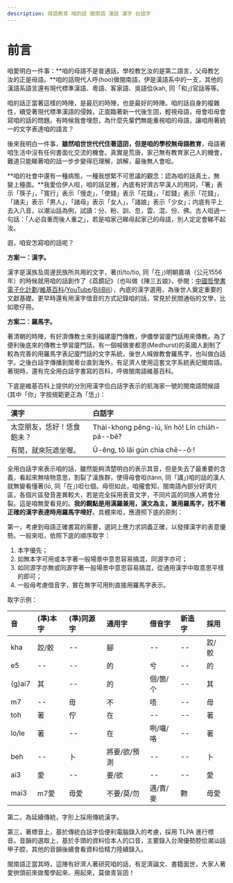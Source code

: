 ```yaml
---
description: 母語教育 咱的話 閩南語 漢語 漢字 白話字
---
```


# 前言

咱愛明白一件事：**咱的母語不是普通話，學校教乞汝的是第二語言，父母教乞汝的正是母語。**咱的話現代人呼\(hoo\)做閩南語，伊是漢語系中的一支，其他的漢語系語言還有現代標準漢語、粵語、客家語、吳語佮\(kah, 同「和」\)官話等等。

咱的話正當著這樣的時陣，是最厄的時陣，也是最好的時陣。咱的話自身的複雜性，續受著現代標準漢語的侵蝕，正面臨著新一代後生囝，輕視母語，毋會呾毋會寫咱的話的問題。有時候我會埋怨，為什麼先輩們無能重視咱的母語，讓咱用著統一的文字表達咱的語言？

後來我明白一件事，**雖然咱世世代代住著這囝，但是咱的學校無母語教育**，母語著咱生活中沒有任何書面化交流的機會。真實是荒唐，家己無有教育家己人的機會，難道只能睇著咱的話一步步變得厄理解，誤解，最後無人會呾。

**咱的社會中還有一種病態，一種我想緊不可思議的觀念：認為咱的話真土，無變上檯面。**我愛佮伊人呾，咱的話足雅，內底有好濟古早漢人的用詞，「箸」表示「筷子」，「寬行」表示「慢走」，「使錢」表示「花錢」，「趁錢」表示「花錢」，「諸夫」表示「男人」，「諸母」表示「女人」，「諸娘」表示「少女」；内底有平上去入八音，以潮汕話為例，試讀：分、粉、訓、忽，雲、混、份、佛。古人呾過一句話：「人必自重而後人重之」，若是咱家己睇毋起家己的母語，別人定定會睇不起汝。

遐，咱安怎寫咱的話呢？

**方案一：漢字。**

漢字是漢族及周邊民族所共用的文字，著\(tī/to/tio, 同「在」\)明朝嘉靖（公元1556年）的時候就用咱的話創作了《荔鏡記》（也叫做《陳三五娘》，參閱：[中國哲學書電子化計劃](https://ctext.org/wiki.pl?if=gb&chapter=127506)/[維基百科](https://zh.wikipedia.org/wiki/%E8%8D%94%E9%8F%A1%E8%A8%98)/[YouTube](https://www.youtube.com/watch?v=4CVeszy7Y2g)/[BiliBili](https://www.bilibili.com/video/av27775868?from=search&seid=10500904748348907559)），內底的漢字選用，為後世人奠定重要的文獻基礎。更早時還有用漢字借音的方式記錄咱的話，常見於民間通俗的文學，比如歌仔冊。

**方案二：羅馬字。**

著清朝的時陣，有好濟傳教士來到福建廈門傳教，伊儂學習廈門話用來傳教。為了便利後底來的傳教士學習廈門話，有一個喊做麥都思\(Medhurst\)的英國人創制了較為完善的用羅馬字表記廈門話的文字系統，後世人喊做教會羅馬字，也叫做白話字。之後白話字傳播到閩粵台直到海外，有足濟人使用這套文字系統表記閩南語。著現時，還有完全用白話字書寫的百科，呼做閩南語維基百科。

下底是維基百科上提供的分別用漢字佮白話字表示的航海家一號的閩南語問候語 \(其中「你」字按規範更正為「恁」\)：

| 漢字 | 白話字 |
| :--- | :--- |
| 太空朋友，恁好！恁食飽未？ | Thài-khong pêng-iú, lín hó! Lín chia̍h-pá--bē? |
| 有閒，就來阮遮坐喔。 | Ū-êng, tō lâi gún chia chē--ô·! |

全用白話字來表示咱的話，雖然能夠清楚明白的表示其音，但是失去了最重要的含義，看起來無啥物意思，割裂了漢族群，使得毋會呾\(tànn, 同「講」\)咱的話的漢人就無變看懂著\(lō, 同「在」\)呾乜個。毋但如此，咱攏會知，閩南語內部分好濟片區，各個片區發音差異較大，若是完全採用表音文字，不同片區的同族人將會分裂。這是咱無愛看見的。**我的觀點是用漢羅兼用，漢文為主，兼用羅馬字，找不著正確的漢字表達時用羅馬字哩好**。具體來呾，應遵照下底的原則：

第一，考慮到母語正確書寫的需要，選詞上應力求詞義正確，以發揮漢字的表意優勢。一般來呾，依照下底的順序取字：

1. 本字優先；
2. 如無本字可用或本字著一般場景中意思容易搞混，同源字亦可；
3. 如同源字亦無或同源字著一般場景中意思容易搞混，從通用漢字中取意思平樣的即可；
4. 一般毋考慮借音字，實在無字可用則直接用羅馬字表示。

取字示例：

| 音 | \(準\)本字 | \(準\)同源字 | 通用字 | 借音字 | 新造字 | 採用 |
| :--- | :--- | :--- | :--- | :--- | :--- | :--- |
| kha | 跤/骹 | -- | 腳 | -- | -- | 跤/骹 |
| e5 | -- | -- | 的 | 兮 | -- | 的 |
| \(g\)ai7 | 其 | -- | 的 | 個/箇/个 | -- | 其 |
| m7 | -- | 毋 | 不 | 唔 | -- | 毋 |
| toh | 著 | 佇 | 在 | -- | -- | 著 |
| lo/le | 著 | -- | 在 | 咧/囉/咯 | -- | 著 |
| beh | -- | 卜 | 將要/欲/預測 | -- | -- | 卜 |
| ai3 | 愛 | -- | 要/欲 | -- | -- | 愛 |
| mai3 | m7愛 | 毋愛 | 不要/莫/勿 | 邁/賣/麥 | 覅 | 毋愛 |

第二，為延續傳統，字形上採用傳統漢字。

第三，著標音上，基於傳統白話字佮便利電腦錄入的考慮，採用 TLPA 進行標音。音韻的選取上，基於手頭的資料佮本人的口音，主要錄入台灣優勢腔佮潮汕話甲子腔，其他的音韻後續會看資料佮精力陸續錄入。

閩南語正當其時，這陣有好濟人著研究咱的話，有足濟論文、書籍面世，大家人著愛拚頭前來做蜀學起來、用起來，莫做青盲囝！


